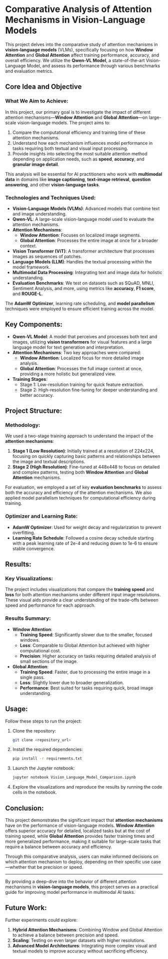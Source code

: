 # Comparative Analysis of Attention Mechanisms in Vision-Language Models

This project delves into the comparative study of attention mechanisms in **vision-language models** (VLMs), specifically focusing on how **Window Attention** and **Global Attention** affect training performance, accuracy, and overall efficiency. We utilize the **Qwen-VL Model**, a state-of-the-art Vision-Language Model, and assess its performance through various benchmarks and evaluation metrics.

## Core Idea and Objective

### What We Aim to Achieve:
In this project, our primary goal is to investigate the impact of different attention mechanisms—**Window Attention** and **Global Attention**—on large-scale vision-language models. The project aims to:
1. Compare the computational efficiency and training time of these attention mechanisms.
2. Understand how each mechanism influences model performance in tasks requiring both textual and visual input processing.
3. Provide insights into selecting the most suitable attention method depending on application needs, such as **speed**, **accuracy**, and **granular image detail**.

This analysis will be essential for AI practitioners who work with **multimodal data** in domains like **image captioning**, **text-image retrieval**, **question answering**, and other **vision-language tasks**.

### Technologies and Techniques Used:
- **Vision-Language Models (VLMs)**: Advanced models that combine text and image understanding.
- **Qwen-VL**: A large-scale vision-language model used to evaluate the attention mechanisms.
- **Attention Mechanisms**:
    - **Window Attention**: Focuses on localized image segments.
    - **Global Attention**: Processes the entire image at once for a broader context.
- **Vision Transformer (ViT)**: A transformer architecture that processes images as sequences of patches.
- **Language Models (LLM)**: Handles the textual processing within the model framework.
- **Multimodal Data Processing**: Integrating text and image data for holistic understanding.
- **Evaluation Benchmarks**: We test on datasets such as SQuAD, MNLI, Sentiment Analysis, and more, using metrics like **accuracy**, **F1 score**, and **ROUGE-L**.

The **AdamW Optimizer**, learning rate scheduling, and **model parallelism** techniques were employed to ensure efficient training across the model.

## Key Components:
- **Qwen-VL Model**: A model that perceives and processes both text and images, utilizing **vision transformers** for visual features and a large language model for text generation and interpretation.
- **Attention Mechanisms**: Two key approaches were compared:
    - **Window Attention**: Localized focus for more detailed image analysis.
    - **Global Attention**: Processes the full image context at once, providing a more holistic but generalized view.
- **Training Stages**: 
    - Stage 1: Low-resolution training for quick feature extraction.
    - Stage 2: High-resolution fine-tuning for deeper understanding and better accuracy.

## Project Structure:

### Methodology:
We used a two-stage training approach to understand the impact of the **attention mechanisms**:
1. **Stage 1 (Low Resolution)**: Initially trained at a resolution of 224x224, focusing on quickly capturing basic patterns and relationships between the image and textual descriptions.
2. **Stage 2 (High Resolution)**: Fine-tuned at 448x448 to focus on detailed and complex patterns, testing both **Window Attention** and **Global Attention** mechanisms.

For evaluation, we employed a set of key **evaluation benchmarks** to assess both the accuracy and efficiency of the attention mechanisms. We also applied model parallelism techniques for computational efficiency during training.

### Optimizer and Learning Rate:
- **AdamW Optimizer**: Used for weight decay and regularization to prevent overfitting.
- **Learning Rate Schedule**: Followed a cosine decay schedule starting with a peak learning rate of 2e-4 and reducing down to 1e-6 to ensure stable convergence.

## Results:
### Key Visualizations:
The project includes visualizations that compare the **training speed** and **loss** for both attention mechanisms under different input image resolutions. These visual aids provide a clear understanding of the trade-offs between speed and performance for each approach.

### Results Summary:
- **Window Attention**:
    - **Training Speed**: Significantly slower due to the smaller, focused windows.
    - **Loss**: Comparable to Global Attention but achieved with higher computational cost.
    - **Precision**: Higher accuracy on tasks requiring detailed analysis of small sections of the image.
- **Global Attention**:
    - **Training Speed**: Faster, due to processing the entire image in a single pass.
    - **Loss**: Slightly lower due to broader generalization.
    - **Performance**: Best suited for tasks requiring quick, broad image understanding.

## Usage:
Follow these steps to run the project:

1. Clone the repository:
    ```bash
    git clone <repository_url>
    ```
2. Install the required dependencies:
    ```bash
    pip install -r requirements.txt
    ```
3. Launch the Jupyter notebook:
    ```bash
    jupyter notebook Vision_Language_Model_Comparison.ipynb
    ```
4. Explore the visualizations and reproduce the results by running the code cells in the notebook.

## Conclusion:
This project demonstrates the significant impact that **attention mechanisms** have on the performance of vision-language models. **Window Attention** offers superior accuracy for detailed, localized tasks but at the cost of training speed, while **Global Attention** provides faster training times and more generalized performance, making it suitable for large-scale tasks that require a balance between accuracy and efficiency.

Through this comparative analysis, users can make informed decisions on which attention mechanism to deploy, depending on their specific use case—whether that be precision or speed.

---

By providing a deep-dive into the behavior of different attention mechanisms in **vision-language models**, this project serves as a practical guide for improving model performance in multimodal AI tasks.

## Future Work:
Further experiments could explore:
1. **Hybrid Attention Mechanisms**: Combining Window and Global Attention to achieve a balance between precision and speed.
2. **Scaling**: Testing on even larger datasets with higher resolutions.
3. **Advanced Model Architectures**: Integrating more complex visual and textual models to improve accuracy without sacrificing efficiency.
